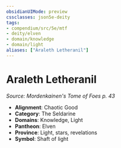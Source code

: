 ```yaml
---
obsidianUIMode: preview
cssclasses: json5e-deity
tags:
- compendium/src/5e/mtf
- deity/elven
- domain/knowledge
- domain/light
aliases: ["Araleth Letheranil"]
---
```

# Araleth Letheranil
*Source: Mordenkainen's Tome of Foes p. 43* 

- **Alignment**: Chaotic Good
- **Category**: The Seldarine
- **Domains**: Knowledge, Light
- **Pantheon**: Elven
- **Province**: Light, stars, revelations
- **Symbol**: Shaft of light